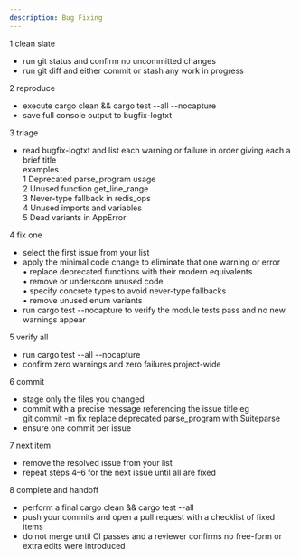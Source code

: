```yaml
---
description: Bug Fixing
---
```




1 clean slate  
- run git status and confirm no uncommitted changes  
- run git diff and either commit or stash any work in progress  

2 reproduce  
- execute cargo clean && cargo test --all --nocapture  
- save full console output to bugfix-logtxt  

3 triage  
- read bugfix-logtxt and list each warning or failure in order giving each a brief title  
  examples  
    1 Deprecated parse_program usage  
    2 Unused function get_line_range  
    3 Never-type fallback in redis_ops  
    4 Unused imports and variables  
    5 Dead variants in AppError  

4 fix one  
- select the first issue from your list  
- apply the minimal code change to eliminate that one warning or error  
  • replace deprecated functions with their modern equivalents  
  • remove or underscore unused code  
  • specify concrete types to avoid never-type fallbacks  
  • remove unused enum variants  
- run cargo test <module-name> --nocapture to verify the module tests pass and no new warnings appear  

5 verify all  
- run cargo test --all --nocapture  
- confirm zero warnings and zero failures project-wide  

6 commit  
- stage only the files you changed  
- commit with a precise message referencing the issue title eg  
  git commit -m fix replace deprecated parse_program with Suiteparse  
- ensure one commit per issue  

7 next item  
- remove the resolved issue from your list  
- repeat steps 4–6 for the next issue until all are fixed  

8 complete and handoff  
- perform a final cargo clean && cargo test --all  
- push your commits and open a pull request with a checklist of fixed items  
- do not merge until CI passes and a reviewer confirms no free-form or extra edits were introduced